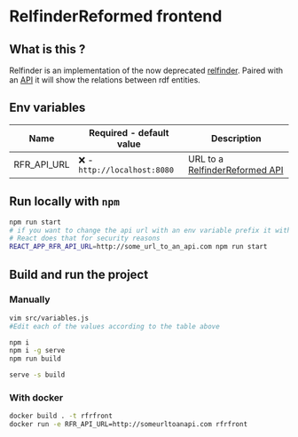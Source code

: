 # RelfinderReformed frontend

## What is this ?

Relfinder is an implementation of the now deprecated [relfinder](http://www.visualdataweb.org/relfinder.php). Paired with an [API](https://github.com/WoodenMaiden/RelfinderReformedAPI) it will show the relations between rdf entities.

## Env variables

| Name        | Required - default value      | Description                                                                            |
|-------------|-------------------------------|----------------------------------------------------------------------------------------|
| RFR_API_URL | :x: - `http://localhost:8080` | URL to a [RelfinderReformed API](https://github.com/WoodenMaiden/RelfinderReformedAPI) |

## Run locally with ``npm``

```bash
npm run start
# if you want to change the api url with an env variable prefix it with ``REACT_APP_``
# React does that for security reasons
REACT_APP_RFR_API_URL=http://some_url_to_an_api.com npm run start
```

## Build and run the project

### Manually

```sh
vim src/variables.js
#Edit each of the values according to the table above

npm i
npm i -g serve
npm run build

serve -s build
```

### With docker

```sh
docker build . -t rfrfront
docker run -e RFR_API_URL=http://someurltoanapi.com rfrfront
```
